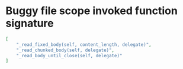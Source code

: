# Buggy file scope invoked function signature

```json
[
    "_read_fixed_body(self, content_length, delegate)",
    "_read_chunked_body(self, delegate)",
    "_read_body_until_close(self, delegate)"
]
```
